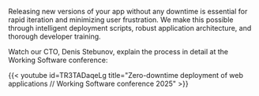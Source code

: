 Releasing new versions of your app without any downtime is essential for rapid
iteration and minimizing user frustration. We make this possible through intelligent
deployment scripts, robust application architecture, and thorough developer training.

Watch our CTO, Denis Stebunov, explain the process in detail at the Working Software
conference:

{{< youtube id=TR3TADaqeLg title="Zero-downtime deployment of web applications // Working Software conference 2025" >}}
